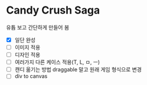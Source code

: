 # Candy Crush Saga

유튭 보고 간단하게 만들어 봄

- [X] 일단 완성
- [ ] 이미지 적용
- [ ] 디자인 적용
- [ ] 여러가지 다른 케이스 적용(T, L, ㅁ, ㅡ)
- [ ] 캔디 옮기는 방법 draggable 말고 원래 게임 형식으로 변경
- [ ] div to canvas
